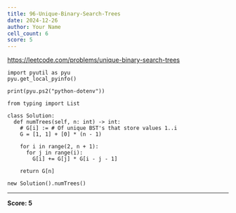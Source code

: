 ```yaml
---
title: 96-Unique-Binary-Search-Trees
date: 2024-12-26
author: Your Name
cell_count: 6
score: 5
---
```


https://leetcode.com/problems/unique-binary-search-trees


```
import pyutil as pyu
pyu.get_local_pyinfo()
```


```
print(pyu.ps2("python-dotenv"))
```


```
from typing import List
```


```
class Solution:
  def numTrees(self, n: int) -> int:
    # G[i] := # Of unique BST's that store values 1..i
    G = [1, 1] + [0] * (n - 1)

    for i in range(2, n + 1):
      for j in range(i):
        G[i] += G[j] * G[i - j - 1]

    return G[n]
```


```
new Solution().numTrees()
```


---
**Score: 5**